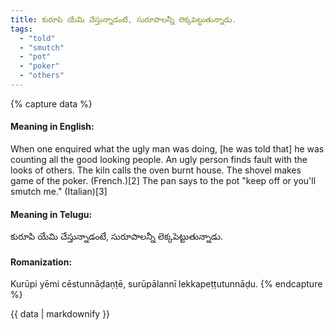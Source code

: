 ```yaml
---
title: కురూపి యేమి చేస్తున్నాడంటే, సురూపాలన్నీ లెక్కపెట్టుతున్నాడు.
tags:
  - "told"
  - "smutch"
  - "pot"
  - "poker"
  - "others"
---
```


{% capture data %}
#### Meaning in English:
When one enquired what the ugly man was doing, [he was told that] he was counting all the good looking people.
An ugly person finds fault with the looks of others.
The kiln calls the oven burnt house.
The shovel makes game of the poker. (French.)[2]
The pan says to the pot "keep off or you'll smutch me." (Italian)[3]

#### Meaning in Telugu:
కురూపి యేమి చేస్తున్నాడంటే, సురూపాలన్నీ లెక్కపెట్టుతున్నాడు.

#### Romanization:
Kurūpi yēmi cēstunnāḍaṇṭē, surūpālannī lekkapeṭṭutunnāḍu.
{% endcapture %}

{{ data | markdownify }}

